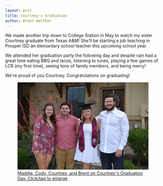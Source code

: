 ```yaml
---
layout: post
title: Courtney's Graduation
author: Brent Walther
---
```


We made another trip down to College Station in May to watch my sister Courtney
graduate from Texas A&amp;M! She'll be starting a job teaching in Prosper ISD an
elemantary school teacher this upcoming school year.

We attended her graduation party the following day and despite rain had a great
time eating BBQ and tacos, listening to tunes, playing a few games of LCR (my
first time), seeing tons of family members, and being merry!

We're proud of you Courtney. Congratulations on graduating!

<figure>
  <a href="/img/spring-2019/walther_kids.jpg">
    <img alt="Maddie, Cody, Courtney, and Brent on Courtney's Graduation Day." src="/img/spring-2019/walther_kids_thumb.jpg" />
    <figcaption>Maddie, Cody, Courtney, and Brent on Courtney's Graduation Day. Click/tap to enlarge</figcaption>
  </a>
</figure>
